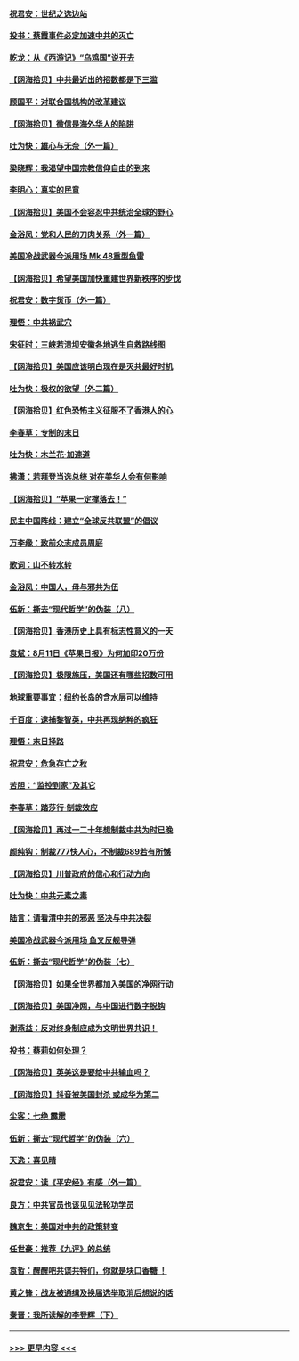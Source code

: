 #### [祝君安：世纪之选边站](../pages/nsc993/n12342382.md?t=08200702) 
#### [投书：蔡霞事件必定加速中共的灭亡](../pages/nsc993/n12341881.md?t=08200702) 
#### [乾龙：从《西游记》“乌鸡国”说开去](../pages/nsc993/n12341690.md?t=08200702) 
#### [【网海拾贝】中共最近出的招数都是下三滥](../pages/nsc993/n12341593.md?t=08200702) 
#### [顾国平：对联合国机构的改革建议](../pages/nsc993/n12339928.md?t=08200702) 
#### [【网海拾贝】微信是海外华人的陷阱](../pages/nsc993/n12338868.md?t=08200702) 
#### [吐为快：雄心与无奈（外一篇）](../pages/nsc993/n12338132.md?t=08200702) 
#### [梁晓辉：我渴望中国宗教信仰自由的到来](../pages/nsc993/n12336657.md?t=08200702) 
#### [李明心：真实的民意](../pages/nsc993/n12336089.md?t=08200702) 
#### [【网海拾贝】美国不会容忍中共统治全球的野心](../pages/nsc993/n12336063.md?t=08200702) 
#### [金浴凤：党和人民的刀肉关系（外一篇）](../pages/nsc993/n12335834.md?t=08200702) 
#### [美国冷战武器今派用场 Mk 48重型鱼雷](../pages/nsc993/n12335354.md?t=08200702) 
#### [【网海拾贝】希望美国加快重建世界新秩序的步伐](../pages/nsc993/n12334224.md?t=08200702) 
#### [祝君安：数字货币（外一篇）](../pages/nsc993/n12334186.md?t=08200702) 
#### [理悟：中共祸武穴](../pages/nsc993/n12333962.md?t=08200702) 
#### [宋征时：三峡若溃坝安徽各地逃生自救路线图](../pages/nsc993/n12332450.md?t=08200702) 
#### [【网海拾贝】美国应该明白现在是灭共最好时机](../pages/nsc993/n12332313.md?t=08200702) 
#### [吐为快：极权的欲望（外二篇）](../pages/nsc993/n12332089.md?t=08200702) 
#### [【网海拾贝】红色恐怖主义征服不了香港人的心](../pages/nsc993/n12329296.md?t=08200702) 
#### [李春草：专制的末日](../pages/nsc993/n12329079.md?t=08200702) 
#### [吐为快：木兰花‧加速道](../pages/nsc993/n12327366.md?t=08200702) 
#### [拂潇：若拜登当选总统 对在美华人会有何影响](../pages/nsc993/n12295996.md?t=08200702) 
#### [【网海拾贝】“苹果一定撑落去！”](../pages/nsc993/n12326784.md?t=08200702) 
#### [民主中国阵线：建立“全球反共联盟”的倡议](../pages/nsc993/n12324177.md?t=08200702) 
#### [万李缘：致前众志成员周庭](../pages/nsc993/n12324635.md?t=08200702) 
#### [歌词：山不转水转](../pages/nsc993/n12324599.md?t=08200702) 
#### [金浴凤：中国人，毋与邪共为伍](../pages/nsc993/n12324257.md?t=08200702) 
#### [伍新：撕去“现代哲学”的伪装（八）](../pages/nsc993/n12324188.md?t=08200702) 
#### [【网海拾贝】香港历史上具有标志性意义的一天](../pages/nsc993/n12324021.md?t=08200702) 
#### [袁斌：8月11日《苹果日报》为何加印20万份](../pages/nsc993/n12323955.md?t=08200702) 
#### [【网海拾贝】极限施压，美国还有哪些招数可用](../pages/nsc993/n12322512.md?t=08200702) 
#### [地球重要事宜：纽约长岛的含水层可以维持](../pages/nsc993/n12321844.md?t=08200702) 
#### [千百度：逮捕黎智英，中共再现纳粹的疯狂](../pages/nsc993/n12321777.md?t=08200702) 
#### [理悟：末日择路](../pages/nsc993/n12320812.md?t=08200702) 
#### [祝君安：危急存亡之秋](../pages/nsc993/n12320795.md?t=08200702) 
#### [苦胆：“监控到家”及其它](../pages/nsc993/n12320751.md?t=08200702) 
#### [李春草：踏莎行·制裁效应](../pages/nsc993/n12318290.md?t=08200702) 
#### [【网海拾贝】再过一二十年想制裁中共为时已晚](../pages/nsc993/n12318195.md?t=08200702) 
#### [颜纯钩：制裁777快人心，不制裁689若有所憾](../pages/nsc993/n12316912.md?t=08200702) 
#### [【网海拾贝】川普政府的信心和行动方向](../pages/nsc993/n12316673.md?t=08200702) 
#### [吐为快：中共元素之毒](../pages/nsc993/n12316547.md?t=08200702) 
#### [陆言：请看清中共的邪恶 坚决与中共决裂](../pages/nsc993/n12315784.md?t=08200702) 
#### [美国冷战武器今派用场 鱼叉反舰导弹](../pages/nsc993/n12316258.md?t=08200702) 
#### [伍新：撕去“现代哲学”的伪装（七）](../pages/nsc993/n12315846.md?t=08200702) 
#### [【网海拾贝】如果全世界都加入美国的净网行动](../pages/nsc993/n12315588.md?t=08200702) 
#### [【网海拾贝】美国净网，与中国进行数字脱钩](../pages/nsc993/n12312813.md?t=08200702) 
#### [谢燕益：反对终身制应成为文明世界共识！](../pages/nsc993/n12310465.md?t=08200702) 
#### [投书：蔡莉如何处理？](../pages/nsc993/n12310224.md?t=08200702) 
#### [【网海拾贝】英美这是要给中共输血吗？](../pages/nsc993/n12307646.md?t=08200702) 
#### [【网海拾贝】抖音被美国封杀 或成华为第二](../pages/nsc993/n12305277.md?t=08200702) 
#### [尘客：七绝 霹雳](../pages/nsc993/n12304053.md?t=08200702) 
#### [伍新：撕去“现代哲学”的伪装（六）](../pages/nsc993/n12303243.md?t=08200702) 
#### [天逸：喜见晴](../pages/nsc993/n12303226.md?t=08200702) 
#### [祝君安：读《平安经》有感（外一篇）](../pages/nsc993/n12303170.md?t=08200702) 
#### [良方：中共官员也该见见法轮功学员](../pages/nsc993/n12302985.md?t=08200702) 
#### [魏京生：美国对中共的政策转变](../pages/nsc993/n12302929.md?t=08200702) 
#### [任世豪：推荐《九评》的总统](../pages/nsc993/n12302838.md?t=08200702) 
#### [袁哲：醒醒吧共谍共特们，你就是块口香糖 ！](../pages/nsc993/n12302678.md?t=08200702) 
#### [黄之锋：战友被通缉及换届选举取消后想说的话](../pages/nsc993/n12302681.md?t=08200702) 
#### [秦晋：我所读解的李登辉（下）](../pages/nsc993/n12302171.md?t=08200702) 

----
#### [ >>> 更早内容 <<< ](../indexes/nsc993-earlier.md)
